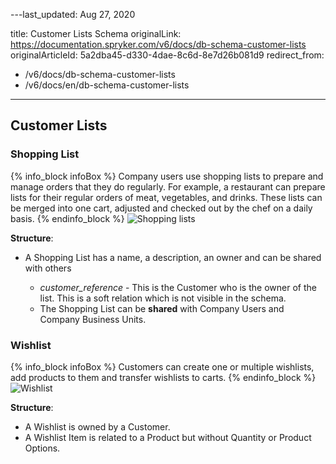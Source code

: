---last_updated: Aug 27, 2020

title: Customer Lists Schema
originalLink: https://documentation.spryker.com/v6/docs/db-schema-customer-lists
originalArticleId: 5a2dba45-d330-4dae-8c6d-8e7d26b081d9
redirect_from:
  - /v6/docs/db-schema-customer-lists
  - /v6/docs/en/db-schema-customer-lists
---


## Customer Lists

### Shopping List

{% info_block infoBox %}
Company users use shopping lists to prepare and manage orders that they do regularly. For example, a restaurant can prepare lists for their regular orders of meat, vegetables, and drinks. These lists can be merged into one cart, adjusted and checked out by the chef on a daily basis.
{% endinfo_block %}
![Shopping lists](https://spryker.s3.eu-central-1.amazonaws.com/docs/Developer+Guide/Database+Schema+Guide/Customer+Lists+Schema/shopping-list.png)

**Structure**:

* A Shopping List has a name, a description, an owner and can be shared with others

  - *customer_reference* - This is the Customer who is the owner of the list. This is a soft relation which is not visible in the schema.
  - The Shopping List can be **shared** with Company Users and Company Business Units.


### Wishlist

{% info_block infoBox %}
Customers can create one or multiple wishlists, add products to them and transfer wishlists to carts.
{% endinfo_block %}
![Wishlist](https://spryker.s3.eu-central-1.amazonaws.com/docs/Developer+Guide/Database+Schema+Guide/Customer+Lists+Schema/wishlist.png)

**Structure**:

* A Wishlist is owned by a Customer.
* A Wishlist Item is related to a Product but without Quantity or Product Options.
